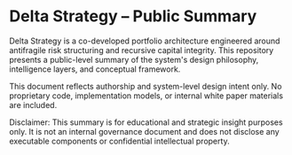 # Delta Strategy – Public Summary

Delta Strategy is a co-developed portfolio architecture engineered around antifragile risk structuring and recursive capital integrity. This repository presents a public-level summary of the system's design philosophy, intelligence layers, and conceptual framework.

This document reflects authorship and system-level design intent only. No proprietary code, implementation models, or internal white paper materials are included.

Disclaimer: This summary is for educational and strategic insight purposes only. It is not an internal governance document and does not disclose any executable components or confidential intellectual property.
